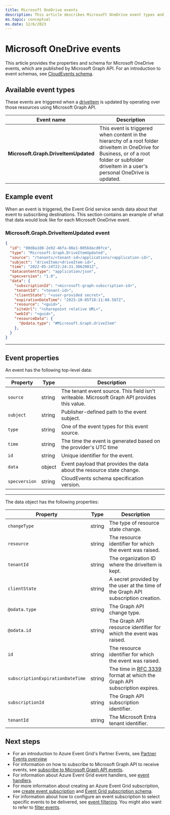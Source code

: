 ```yaml
---
title: Microsoft OneDrive events
description: This article describes Microsoft OneDrive event types and provides event samples.
ms.topic: conceptual
ms.date: 12/6/2023
---
```


# Microsoft OneDrive events

This article provides the properties and schema for Microsoft OneDrive events, which are published by Microsoft Graph API. For an introduction to event schemas, see [CloudEvents schema](cloud-event-schema.md). 

## Available event types
These events are triggered when a [driveItem](/graph/api/resources/driveitem) is updated by operating over those resources using Microsoft Graph API. 

 | Event name | Description |
 | ---------- | ----------- |
 | **Microsoft.Graph.DriveItemUpdated** | This event is triggered when content in the hierarchy of a root folder driveItem in OneDrive for Business, or of a root folder or subfolder driveItem in a user's personal OneDrive is updated. |

## Example event
When an event is triggered, the Event Grid service sends data about that event to subscribing destinations. This section contains an example of what that data would look like for each Microsoft OneDrive event.

### Microsoft.Graph.DriveItemUpdated event

```json
{
  "id": "00d8a100-2e92-4bfa-86e1-0056dacd0fce",
  "type": "Microsoft.Graph.DriveItemUpdated",
  "source": "/tenants/<tenant-id>/applications/<application-id>",
  "subject": "driveItem/<driveItem-id>",
  "time": "2022-05-24T22:24:31.3062901Z",
  "datacontenttype": "application/json",
  "specversion": "1.0",
  "data": {
    "subscriptionId": "<microsoft-graph-subscription-id>",
    "tenantId": "<tenant-id>",
    "clientState": "<user-provided secret>",
    "expirationDateTime": "2023-10-05T18:11:08.587Z",
    "resource": "<guid>",
    "siteUrl": "<sharepoint relative URL>",
    "webId": "<guid>",
    "resourceData": {
      "@odata.type": "#Microsoft.Graph.driveItem"
    },    
  }
}
```
---

## Event properties

An event has the following top-level data:

| Property | Type | Description |
| -------- | ---- | ----------- |
| `source` | string | The tenant event source. This field isn't writeable. Microsoft Graph API provides this value. |
| `subject` | string | Publisher-defined path to the event subject. |
| `type` | string | One of the event types for this event source. |
| `time` | string | The time the event is generated based on the provider's UTC time |
| `id` | string | Unique identifier for the event. |
| `data` | object | Event payload that provides the data about the resource state change. |
| `specversion` | string | CloudEvents schema specification version. |

---

The data object has the following properties:

| Property | Type | Description |
| -------- | ---- | ----------- |
| `changeType` | string | The type of resource state change. |
| `resource` | string | The resource identifier for which the event was raised. |
| `tenantId` | string | The organization ID where the driveItem is kept. |
| `clientState` | string | A secret provided by the user at the time of the Graph API subscription creation. |
| `@odata.type` | string | The Graph API change type.   |
| `@odata.id` | string | The Graph API resource identifier for which the event was raised. |
| `id` | string | The resource identifier for which the event was raised. |
| `subscriptionExpirationDateTime` | string | The time in [RFC 3339](https://tools.ietf.org/html/rfc3339) format at which the Graph API subscription expires.  |
| `subscriptionId` | string | The Graph API subscription identifier. |
| `tenantId` | string | The Microsoft Entra tenant identifier.  |


## Next steps

* For an introduction to Azure Event Grid's Partner Events, see [Partner Events overview](partner-events-overview.md)
* For information on how to subscribe to Microsoft Graph API to receive events, see [subscribe to Microsoft Graph API events](subscribe-to-graph-api-events.md).
* For information about Azure Event Grid event handlers, see [event handlers](event-handlers.md).
* For more information about creating an Azure Event Grid subscription, see [create event subscription](subscribe-through-portal.md#create-event-subscriptions) and [Event Grid subscription schema](subscription-creation-schema.md).
* For information about how to configure an event subscription to select specific events to be delivered, see [event filtering](event-filtering.md). You might also want to refer to [filter events](how-to-filter-events.md).